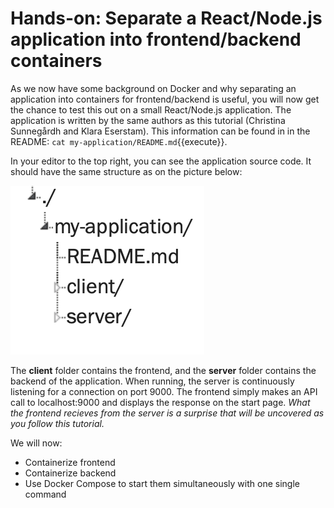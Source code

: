 # Hands-on: Separate a React/Node.js application into frontend/backend containers


As we now have some background on Docker and why separating an application into containers for frontend/backend is useful, you will now get the chance to test this out on a small React/Node.js application. The application is written by the same authors as this tutorial (Christina Sunnegårdh and Klara Eserstam). This information can be found in in the README: `cat my-application/README.md`{{execute}}.

In your editor to the top right, you can see the application source code. It should have the same structure as on the picture below:

![Docker4](https://github.com/christinasunnegardh/katacoda-scenarios/blob/master/dockertutorial/assets/4.png?raw=true)

The **client** folder contains the frontend, and the **server** folder contains the backend of the application. When running, the server is continuously listening for a connection on port 9000. The frontend simply makes an API call to localhost:9000 and displays the response on the start page. *What the frontend recieves from the server is a surprise that will be uncovered as you follow this tutorial.*

We will now:
- Containerize frontend
- Containerize backend
- Use Docker Compose to start them simultaneously with one single command

